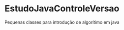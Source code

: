 EstudoJavaControleVersao
========================

Pequenas classes para introdução de algorítimo em java

